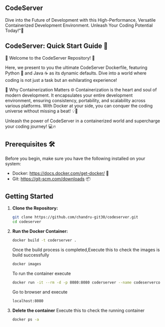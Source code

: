 ## CodeServer
Dive into the Future of Development with this High-Performance, Versatile Containerized Development Environment. Unleash Your Coding Potential Today!"🐳

## CodeServer: Quick Start Guide 🎉
🌟 Welcome to the CodeServer Repository! 🚀

Here, we present to you the ultimate CodeServer Dockerfile, featuring Python 🐍 and Java ☕ as its dynamic defaults. Dive into a world where coding is not just a task but an exhilarating experience!

🐳 Why Containerization Matters 🌐
Containerization is the heart and soul of modern development. It encapsulates your entire development environment, ensuring consistency, portability, and scalability across various platforms. With Docker at your side, you can conquer the coding universe without missing a beat! 💡🌟

Unleash the power of CodeServer in a containerized world and supercharge your coding journey! 💻🔥

## Prerequisites 🛠️
Before you begin, make sure you have the following installed on your system:

- Docker: https://docs.docker.com/get-docker/ 🐳
- Git: https://git-scm.com/downloads 📦

## Getting Started

1. **Clone the Repository:**
   ```bash
   git clone https://github.com/chandru-git30/codeserver.git
   cd codeserver
   ```
2. **Run the Docker Container:**
   ```bash
   docker build -t coderserver .
   ```
   Once the build process is completed,Execute this to check the images is build successfully
   ```bash
   docker images
   ```
   To run the container execute
   ```bash
   docker run -it --rm -d -p 8080:8080 coderserver --name codeservercontainer
   ```
   Go to browser and execute
   ```bash
   localhost:8080
   ```
3. **Delete the container**
   Execute this to check the running container
   ```bash
   docker ps -a
   ```
